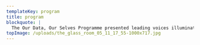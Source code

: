 ```yaml
---
templateKey: program
title: program
blockquote: |
  The Our Data, Our Selves Programme presented leading voices illuminating the role technology plays on society, culture and individuals, through a series of discussions, films, workshops and talks that explored aspects of living in a quantified society.  Along side the event programme, Tactical Tech trained Ingeniuses ran [Ingenius Workshops](https://web.archive.org/web/20180129023912/https://theglassroom.org/programme/#ingenius_workshops) that offered practical tools and resources to empower more control of your data.
topImage: /uploads/the_glass_room_05_11_17_55-1000x717.jpg
---
```

